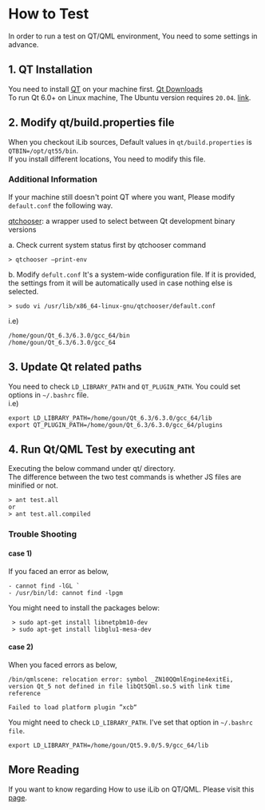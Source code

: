 # How to Test 

In order to run a test on QT/QML environment, You need to some settings in advance.

## 1. QT Installation 
You need to install [QT](https://www.qt.io/download) on your machine first. [Qt Downloads](https://download.qt.io/archive/qt/)  
To run Qt 6.0+ on Linux machine, The Ubuntu version requires `20.04`. [link](https://doc.qt.io/qt-6/supported-platforms.html#availability-of-packages).

## 2. Modify qt/build.properties file
When you checkout iLib sources, Default values in `qt/build.properties` is `QTBIN=/opt/qt55/bin`.   
If you install different locations, You need to modify this file.

### Additional Information
If your machine still doesn't point QT where you want, Please modify `default.conf` the following way.

[qtchooser](https://www.systutorials.com/docs/linux/man/1-qtchooser/): a wrapper used to select between Qt development binary versions

a. Check current system status first by qtchooser command
~~~~~
> qtchooser –print-env
~~~~~
b. Modify `defult.conf`
It's a system-wide configuration file. If it is provided, the settings from it will be automatically used in case nothing else is selected.
~~~~~
> sudo vi /usr/lib/x86_64-linux-gnu/qtchooser/default.conf
~~~~~
i.e)
~~~~~
/home/goun/Qt_6.3/6.3.0/gcc_64/bin
/home/goun/Qt_6.3/6.3.0/gcc_64
~~~~~

## 3. Update Qt related paths
You need to check `LD_LIBRARY_PATH` and `QT_PLUGIN_PATH`. You could set options in `~/.bashrc` file.  
i.e) 
~~~~
export LD_LIBRARY_PATH=/home/goun/Qt_6.3/6.3.0/gcc_64/lib
export QT_PLUGIN_PATH=/home/goun/Qt_6.3/6.3.0/gcc_64/plugins
~~~~

## 4. Run Qt/QML Test by executing ant
Executing the below command under qt/ directory.  
The difference between the two test commands is whether JS files are minified or not.
~~~~~
> ant test.all
or
> ant test.all.compiled
~~~~~

### Trouble Shooting 

#### case 1)
If you faced an error as below,
~~~~~
- cannot find -lGL `  
- /usr/bin/ld: cannot find -lpgm
~~~~~
You might need to install the packages below:

~~~~~
 > sudo apt-get install libnetpbm10-dev
 > sudo apt-get install libglu1-mesa-dev
~~~~~

#### case 2)
When you faced errors as below,

~~~~
/bin/qmlscene: relocation error: symbol _ZN10QQmlEngine4exitEi, version Qt_5 not defined in file libQt5Qml.so.5 with link time reference
~~~~
~~~~
Failed to load platform plugin ”xcb“
~~~~

You might need to check `LD_LIBRARY_PATH`.
I've set that option in `~/.bashrc file`.
~~~~
export LD_LIBRARY_PATH=/home/goun/Qt5.9.0/5.9/gcc_64/lib
~~~~


## More Reading
If you want to know regarding How to use iLib on QT/QML. Please visit this [page](https://github.com/iLib-js/iLib/blob/development/docs/tutorial/modules.md).